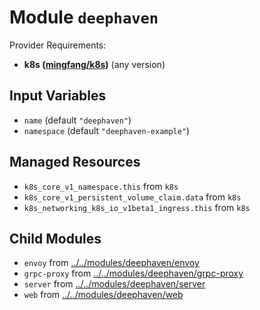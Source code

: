 
# Module `deephaven`

Provider Requirements:
* **k8s ([mingfang/k8s](https://registry.terraform.io/providers/mingfang/k8s/latest))** (any version)

## Input Variables
* `name` (default `"deephaven"`)
* `namespace` (default `"deephaven-example"`)

## Managed Resources
* `k8s_core_v1_namespace.this` from `k8s`
* `k8s_core_v1_persistent_volume_claim.data` from `k8s`
* `k8s_networking_k8s_io_v1beta1_ingress.this` from `k8s`

## Child Modules
* `envoy` from [../../modules/deephaven/envoy](../../modules/deephaven/envoy)
* `grpc-proxy` from [../../modules/deephaven/grpc-proxy](../../modules/deephaven/grpc-proxy)
* `server` from [../../modules/deephaven/server](../../modules/deephaven/server)
* `web` from [../../modules/deephaven/web](../../modules/deephaven/web)

